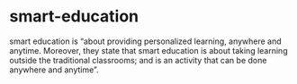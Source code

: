 # smart-education
smart education is “about providing personalized learning, anywhere and anytime. Moreover, they state that smart education is about taking learning outside the traditional classrooms; and is an activity that can be done anywhere and anytime”.
